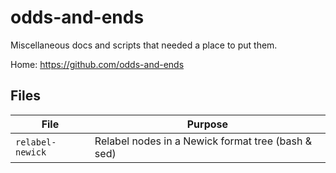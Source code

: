 # odds-and-ends

Miscellaneous docs and scripts that needed a place to put them.

Home: https://github.com/odds-and-ends

## Files

| File            | Purpose |
| --------------- | --------------------------------------------------- |
|`relabel-newick` | Relabel nodes in a Newick format tree (bash & sed)  |

